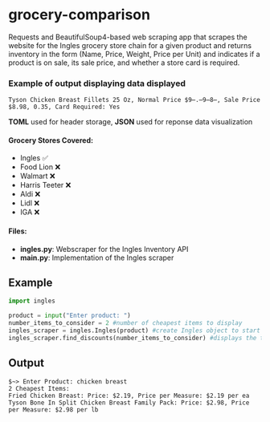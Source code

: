 # grocery-comparison
Requests and BeautifulSoup4-based web scraping app that scrapes the website for the Ingles grocery store chain for a given product and returns inventory in the form (Name, Price, Weight, Price per Unit) and indicates if a product is on sale, its sale price, and whether a store card is required.

### Example of output displaying data displayed
```
Tyson Chicken Breast Fillets 25 Oz, Normal Price $9̶.̶9̶8̶, Sale Price $8.98, 0.35, Card Required: Yes
```
**TOML** used for header storage, **JSON** used for reponse data visualization

#### Grocery Stores Covered:
- Ingles ✅
- Food Lion ❌
- Walmart ❌
- Harris Teeter ❌
- Aldi ❌
- Lidl ❌
- IGA ❌
#### Files:
- **ingles.py**: Webscraper for the Ingles Inventory API
- **main.py**: Implementation of the Ingles scraper

## Example
```python
import ingles

product = input("Enter product: ")
number_items_to_consider = 2 #number of cheapest items to display
ingles_scraper = ingles.Ingles(product) #create Ingles object to start a session
ingles_scraper.find_discounts(number_items_to_consider) #displays the two cheapest items found
```
## Output
```console
$~> Enter Product: chicken breast
2 Cheapest Items:
Fried Chicken Breast: Price: $2.19, Price per Measure: $2.19 per ea
Tyson Bone In Split Chicken Breast Family Pack: Price: $2.98, Price per Measure: $2.98 per lb
```

